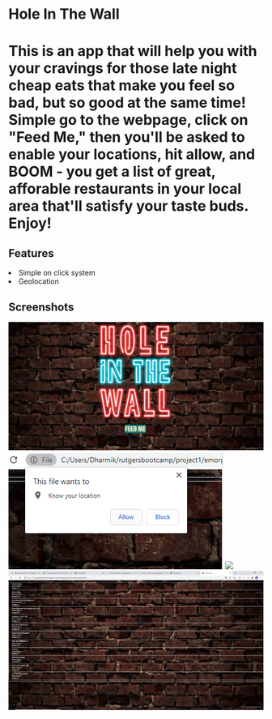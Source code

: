 <h1> Hole In The Wall <h1>

This is an app that will help you with your cravings for those late night cheap eats that make you feel so bad, but so good at the same time! Simple go to the webpage, click on "Feed Me," then you'll be asked to enable your locations, hit allow, and BOOM - you get a list of great, afforable restaurants in your local area that'll satisfy your taste buds. Enjoy!

<h2> Features </h2>
    <li>Simple on click system</li>
    <li>Geolocation</li>
    
<h2> Screenshots </h2>


<img src = "Pictures/screenshotone.png" >
<img src = "Pictures/screenshottwo.png" >
<img src = "Pictures/brickwall-neon.png" >
<img src = "Pictures/screenshotthree.png" >

    

